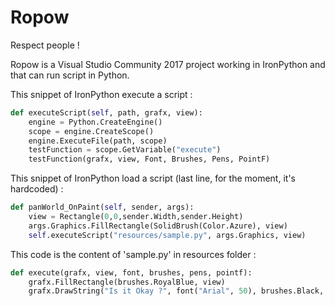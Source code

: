 # Ropow
Respect people !

Ropow is a Visual Studio Community 2017 project working in IronPython and that can run script in Python.

This snippet of IronPython execute a script :
```python
def executeScript(self, path, grafx, view):
    engine = Python.CreateEngine()
    scope = engine.CreateScope()
    engine.ExecuteFile(path, scope)
    testFunction = scope.GetVariable("execute")
    testFunction(grafx, view, Font, Brushes, Pens, PointF)
```

This snippet of IronPython load a script (last line, for the moment, it's hardcoded) :
```python
def panWorld_OnPaint(self, sender, args):
    view = Rectangle(0,0,sender.Width,sender.Height)
    args.Graphics.FillRectangle(SolidBrush(Color.Azure), view)
    self.executeScript("resources/sample.py", args.Graphics, view)
```

This code is the content of 'sample.py' in resources folder :
```python
def execute(grafx, view, font, brushes, pens, pointf):
    grafx.FillRectangle(brushes.RoyalBlue, view)
    grafx.DrawString("Is it Okay ?", font("Arial", 50), brushes.Black, pointf(50,200))
```
